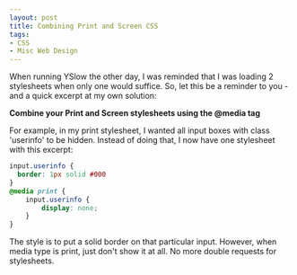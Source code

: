 ```yaml
---
layout: post
title: Combining Print and Screen CSS
tags:
- CSS
- Misc Web Design
---
```

When running YSlow the other day, I was reminded that I was loading 2 stylesheets when only one would suffice.  So, let this be a reminder to you - and a quick excerpt at my own solution:

**Combine your Print and Screen stylesheets using the @media tag**

For example, in my print stylesheet, I wanted all input boxes with class 'userinfo' to be hidden.  Instead of doing that, I now have one stylesheet with this excerpt:

```css
input.userinfo {
  border: 1px solid #000
}
@media print {
    input.userinfo {
        display: none;
    }
}
```

The style is to put a solid border on that particular input.  However, when media type is print, just don't show it at all.  No more double requests for stylesheets.
